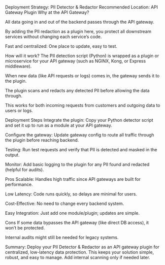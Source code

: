 Deployment Strategy: PII Detector & Redactor
Recommended Location: API Gateway Plugin
Why at the API Gateway?

All data going in and out of the backend passes through the API gateway.

By adding the PII redaction as a plugin here, you protect all downstream services without changing each service’s code.

Fast and centralized: One place to update, easy to test.

How will it work?
The PII detection script (Python) is wrapped as a plugin or microservice for your API gateway (such as NGINX, Kong, or Express middleware).

When new data (like API requests or logs) comes in, the gateway sends it to the plugin.

The plugin scans and redacts any detected PII before allowing the data through.

This works for both incoming requests from customers and outgoing data to users or logs.

Deployment Steps
Integrate the plugin:
Copy your Python detector script and set it up to run as a module at your API gateway.

Configure the gateway:
Update gateway config to route all traffic through the plugin before reaching backend.

Testing:
Run test requests and verify that PII is detected and masked in the output.

Monitor:
Add basic logging to the plugin for any PII found and redacted (helpful for audits).

Pros
Scalable: Handles high traffic since API gateways are built for performance.

Low Latency: Code runs quickly, so delays are minimal for users.

Cost-Effective: No need to change every backend system.

Easy Integration: Just add one module/plugin; updates are simple.

Cons
If some data bypasses the API gateway (like direct DB access), it won’t be protected.

Internal audits might still be needed for legacy systems.

Summary:
Deploy your PII Detector & Redactor as an API gateway plugin for centralized, low-latency data protection. This keeps your solution simple, robust, and easy to manage. Add internal scanning only if needed later.
